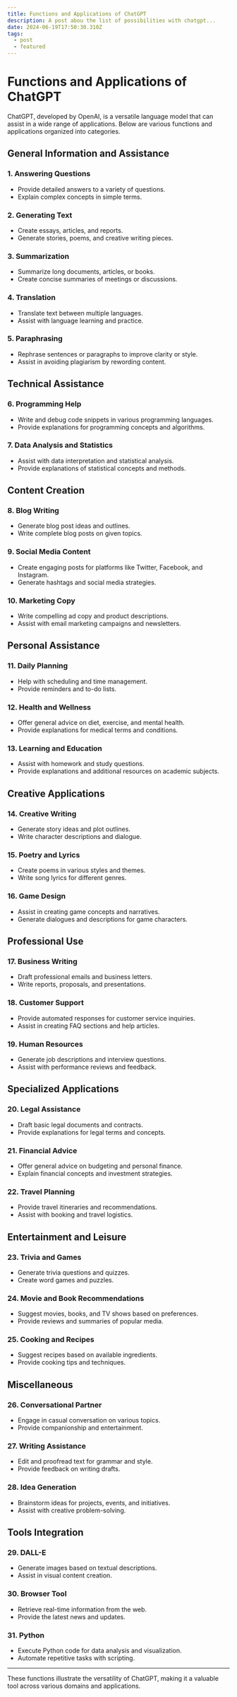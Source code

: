 ```yaml
---
title: Functions and Applications of ChatGPT
description: A post abou the list of possibilities with chatgpt...
date: 2024-06-19T17:50:30.310Z
tags:
  - post
  - featured
---
```

# Functions and Applications of ChatGPT

ChatGPT, developed by OpenAI, is a versatile language model that can assist in a wide range of applications. Below are various functions and applications organized into categories.

## General Information and Assistance

### 1. **Answering Questions**
   - Provide detailed answers to a variety of questions.
   - Explain complex concepts in simple terms.

### 2. **Generating Text**
   - Create essays, articles, and reports.
   - Generate stories, poems, and creative writing pieces.

### 3. **Summarization**
   - Summarize long documents, articles, or books.
   - Create concise summaries of meetings or discussions.

### 4. **Translation**
   - Translate text between multiple languages.
   - Assist with language learning and practice.

### 5. **Paraphrasing**
   - Rephrase sentences or paragraphs to improve clarity or style.
   - Assist in avoiding plagiarism by rewording content.

## Technical Assistance

### 6. **Programming Help**
   - Write and debug code snippets in various programming languages.
   - Provide explanations for programming concepts and algorithms.

### 7. **Data Analysis and Statistics**
   - Assist with data interpretation and statistical analysis.
   - Provide explanations of statistical concepts and methods.

## Content Creation

### 8. **Blog Writing**
   - Generate blog post ideas and outlines.
   - Write complete blog posts on given topics.

### 9. **Social Media Content**
   - Create engaging posts for platforms like Twitter, Facebook, and Instagram.
   - Generate hashtags and social media strategies.

### 10. **Marketing Copy**
   - Write compelling ad copy and product descriptions.
   - Assist with email marketing campaigns and newsletters.

## Personal Assistance

### 11. **Daily Planning**
   - Help with scheduling and time management.
   - Provide reminders and to-do lists.

### 12. **Health and Wellness**
   - Offer general advice on diet, exercise, and mental health.
   - Provide explanations for medical terms and conditions.

### 13. **Learning and Education**
   - Assist with homework and study questions.
   - Provide explanations and additional resources on academic subjects.

## Creative Applications

### 14. **Creative Writing**
   - Generate story ideas and plot outlines.
   - Write character descriptions and dialogue.

### 15. **Poetry and Lyrics**
   - Create poems in various styles and themes.
   - Write song lyrics for different genres.

### 16. **Game Design**
   - Assist in creating game concepts and narratives.
   - Generate dialogues and descriptions for game characters.

## Professional Use

### 17. **Business Writing**
   - Draft professional emails and business letters.
   - Write reports, proposals, and presentations.

### 18. **Customer Support**
   - Provide automated responses for customer service inquiries.
   - Assist in creating FAQ sections and help articles.

### 19. **Human Resources**
   - Generate job descriptions and interview questions.
   - Assist with performance reviews and feedback.

## Specialized Applications

### 20. **Legal Assistance**
   - Draft basic legal documents and contracts.
   - Provide explanations for legal terms and concepts.

### 21. **Financial Advice**
   - Offer general advice on budgeting and personal finance.
   - Explain financial concepts and investment strategies.

### 22. **Travel Planning**
   - Provide travel itineraries and recommendations.
   - Assist with booking and travel logistics.

## Entertainment and Leisure

### 23. **Trivia and Games**
   - Generate trivia questions and quizzes.
   - Create word games and puzzles.

### 24. **Movie and Book Recommendations**
   - Suggest movies, books, and TV shows based on preferences.
   - Provide reviews and summaries of popular media.

### 25. **Cooking and Recipes**
   - Suggest recipes based on available ingredients.
   - Provide cooking tips and techniques.

## Miscellaneous

### 26. **Conversational Partner**
   - Engage in casual conversation on various topics.
   - Provide companionship and entertainment.

### 27. **Writing Assistance**
   - Edit and proofread text for grammar and style.
   - Provide feedback on writing drafts.

### 28. **Idea Generation**
   - Brainstorm ideas for projects, events, and initiatives.
   - Assist with creative problem-solving.

## Tools Integration

### 29. **DALL-E**
   - Generate images based on textual descriptions.
   - Assist in visual content creation.

### 30. **Browser Tool**
   - Retrieve real-time information from the web.
   - Provide the latest news and updates.

### 31. **Python**
   - Execute Python code for data analysis and visualization.
   - Automate repetitive tasks with scripting.

---

These functions illustrate the versatility of ChatGPT, making it a valuable tool across various domains and applications.
